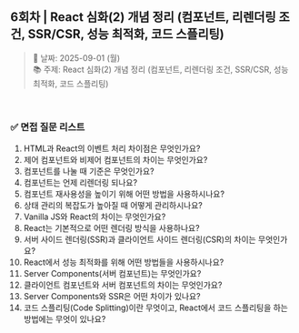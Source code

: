 ## 6회차 | React 심화(2) 개념 정리 (컴포넌트, 리렌더링 조건, SSR/CSR, 성능 최적화, 코드 스플리팅)

> 📅 날짜: 2025-09-01 (월) <br/>
> 📚 주제: React 심화(2) 개념 정리 (컴포넌트, 리렌더링 조건, SSR/CSR, 성능 최적화, 코드 스플리팅)

<br/>

### ✅ 면접 질문 리스트

1. HTML과 React의 이벤트 처리 차이점은 무엇인가요?
2. 제어 컴포넌트와 비제어 컴포넌트의 차이는 무엇인가요?
3. 컴포넌트를 나눌 때 기준은 무엇인가요?
4. 컴포넌트는 언제 리렌더링 되나요?
5. 컴포넌트 재사용성을 높이기 위해 어떤 방법을 사용하시나요?
6. 상태 관리의 복잡도가 높아질 때 어떻게 관리하시나요?
7. Vanilla JS와 React의 차이는 무엇인가요?
8. React는 기본적으로 어떤 렌더링 방식을 사용하나요?
9. 서버 사이드 렌더링(SSR)과 클라이언트 사이드 렌더링(CSR)의 차이는 무엇인가요?
10. React에서 성능 최적화를 위해 어떤 방법들을 사용하시나요?
11. Server Components(서버 컴포넌트)는 무엇인가요?
12. 클라이언트 컴포넌트와 서버 컴포넌트의 차이는 무엇인가요?
13. Server Components와 SSR은 어떤 차이가 있나요?
14. 코드 스플리팅(Code Splitting)이란 무엇이고, React에서 코드 스플리팅을 하는 방법에는 무엇이 있나요?

<br/>
